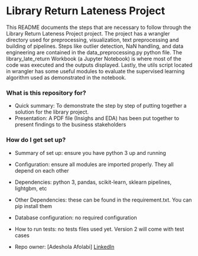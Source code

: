 # Library Return Lateness Project

This README documents the steps that are necessary to follow through the Library Return Lateness Project project. The project has a wrangler directory used for preprocessing, visualization, text preprocessing and building of pipelines. Steps like outlier detection, NaN handling, and data engineering are contained in the data_preprocessing.py python file. The library_late_return Workbook (a Jupyter Notebook) is where most of the code was executed and the outputs displayed. Lastly, the utils script located in wrangler has some useful modules to evaluate the supervised learning algorithm used as demonstrated in the notebook.

### What is this repository for? ###

* Quick summary: To demonstrate the step by step of putting together a solution for the library project.
* Presentation: A PDF file (Insighs and EDA) has been put together to present findings to the business stakeholders


### How do I get set up? ###

* Summary of set up: ensure you have python 3 up and running
* Configuration: ensure all modules are imported properly. They all depend on each other
* Dependencies: python 3, pandas, scikit-learn, sklearn pipelines, lightgbm, etc
* Other Dependencies: these can be found in the requirement.txt. You can pip install them
* Database configuration: no required configuration
* How to run tests: no tests files used yet. Version 2 will come with test cases


* Repo owner: [Adeshola Afolabi] [LinkedIn]

[LinkedIn]: https://www.linkedin.com/in/adesholafolabi/ 


